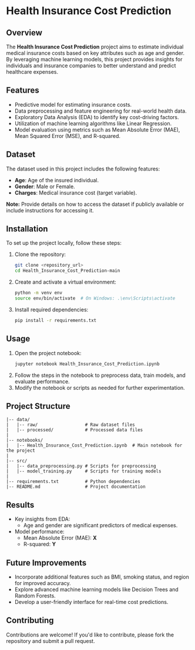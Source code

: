# Health Insurance Cost Prediction

## Overview
The **Health Insurance Cost Prediction** project aims to estimate individual medical insurance costs based on key attributes such as age and gender. By leveraging machine learning models, this project provides insights for individuals and insurance companies to better understand and predict healthcare expenses.

## Features
- Predictive model for estimating insurance costs.
- Data preprocessing and feature engineering for real-world health data.
- Exploratory Data Analysis (EDA) to identify key cost-driving factors.
- Utilization of machine learning algorithms like Linear Regression.
- Model evaluation using metrics such as Mean Absolute Error (MAE), Mean Squared Error (MSE), and R-squared.

## Dataset
The dataset used in this project includes the following features:
- **Age**: Age of the insured individual.
- **Gender**: Male or Female.
- **Charges**: Medical insurance cost (target variable).

**Note:** Provide details on how to access the dataset if publicly available or include instructions for accessing it.

## Installation
To set up the project locally, follow these steps:

1. Clone the repository:
   ```bash
   git clone <repository_url>
   cd Health_Insurance_Cost_Prediction-main
   ```
2. Create and activate a virtual environment:
   ```bash
   python -m venv env
   source env/bin/activate  # On Windows: .\env\Scripts\activate
   ```
3. Install required dependencies:
   ```bash
   pip install -r requirements.txt
   ```

## Usage
1. Open the project notebook:
   ```bash
   jupyter notebook Health_Insurance_Cost_Prediction.ipynb
   ```
2. Follow the steps in the notebook to preprocess data, train models, and evaluate performance.
3. Modify the notebook or scripts as needed for further experimentation.

## Project Structure
```
|-- data/
|   |-- raw/                  # Raw dataset files
|   |-- processed/            # Processed data files
|
|-- notebooks/
|   |-- Health_Insurance_Cost_Prediction.ipynb  # Main notebook for the project
|
|-- src/
|   |-- data_preprocessing.py # Scripts for preprocessing
|   |-- model_training.py     # Scripts for training models
|
|-- requirements.txt          # Python dependencies
|-- README.md                 # Project documentation
```

## Results
- Key insights from EDA:
  - Age and gender are significant predictors of medical expenses.
- Model performance:
  - Mean Absolute Error (MAE): **X**
  - R-squared: **Y**

## Future Improvements
- Incorporate additional features such as BMI, smoking status, and region for improved accuracy.
- Explore advanced machine learning models like Decision Trees and Random Forests.
- Develop a user-friendly interface for real-time cost predictions.

## Contributing
Contributions are welcome! If you'd like to contribute, please fork the repository and submit a pull request.
```
